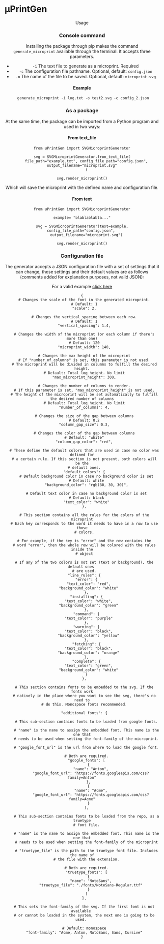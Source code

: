 # μPrintGen

<div style="text-align: center;">
  <img 
      style="
            display: block;
            margin-left: auto;
            margin-right: auto;
            width: 50%;
      
            "src="https://user-images.githubusercontent.com/30818940/206975537-288bc7c3-2684-4326-ac96-060124aed69c.svg"
      alt="Thumbnail"
      />
</div>

Creates a microprint representation of text or a text file, with rules set by a configuration file. These rules highlight rows with different background and text colors depending on the rules added.

## Usage

### Console command
Installing the package through pip makes the command `generate_microprint` available through the terminal. It accepts three parameters.

 - `-i` The text file to generate as a microprint. Required
 - `-c` The configuration file pathname. Optional, default: `config.json`
 - `-o` The name of the file to be saved. Optional, default: `microprint.svg`
#### Example
```
 generate_microprint -i log.txt -o test2.svg -c config_2.json
```

### As a package
At the same time, the package can be imported from a Python program and used in two ways:
#### From text_file
```
from uPrintGen import SVGMicroprintGenerator

svg = SVGMicroprintGenerator.from_text_file(
    file_path="example.txt", config_file_path="config.json", output_filename="microprint.svg"
    )

svg.render_microprint()
```

Which will save the microprint with the defined name and configuration file.

#### From text

```
from uPrintGen import SVGMicroprintGenerator

example= "blablablabla..."

svg = SVGMicroprintGenerator(text=example, config_file_path="config.json", 
    output_filename="microprint.svg")

svg.render_microprint()
```

### Configuration file
The generator accepts a JSON configuration file with a set of settings that it can change, those settings and their default values are as follows
(comments added for explanation purposes, not valid JSON):

For a valid example [click here](https://github.com/AlphaSteam/uPrintGen/blob/0413461ea1bb4eac68f7cf75bbfbe93367372c64/config.json)

```
{
  # Changes the scale of the font in the generated microprint.
  # Default: 1
  "scale": 2,

  # Changes the vertical spacing between each row.
  # Default: 1
  "vertical_spacing": 1.4,

  # Changes the width of the microprint (or each column if there's more than one)
  # Default: 120
  "microprint_width": 140,

  # Changes the max height of the microprint
  # If "number_of_columns" is set, this parameter is not used.
  # The microprint will be divided in columns to fulfill the desired height.
  # Default: Total log height. No limit
  "max_microprint_height": 300,

  # Changes the number of columns to render.
  # If this parameter is set, "max_microprint_height" is not used.
  # The height of the microprint will be set automatically to fulfill the desired number of columns
  # Default: Total log height. No limit
  "number_of_columns": 4,

  # Changes the size of the gap between columns
  # Default: 0.2
  "column_gap_size": 0.3,

  # Changes the color of the gap between columns
  # Default: "white"
  "column_gap_color": "red",

  # These define the default colors that are used in case no color was defined for
  # a certain rule. If this section is not present, both colors will be the
  # default ones.
  "default_colors": {
    # Default background color in case no background color is set
    # Default: white
    "background_color": "rgb(30, 30, 30)",

    # Default text color in case no background color is set
    # Default: black
    "text_color": "white"
  },

  # This section contains all the rules for the colors of the microprint
  # Each key corresponds to the word it needs to have in a row to use those
  # colors.
  
  # For example, if the key is "error" and the row contains the
  # word "error", then the whole row will be colored with the rules inside the
  # object

  # If any of the two colors is not set (text or background), the default ones 
  # are used.
  "line_rules": {
    "error": {
      "text_color": "red",
      "background_color": "white"
    },
    "installing": {
      "text_color": "white",
      "background_color": "green"
    },
    "command": {
      "text_color": "purple"
    },
    "warning": {
      "text_color": "black",
      "background_color": "yellow"
    },
    "fetching": {
      "text_color": "black",
      "background_color": "orange"
    },
    "complete": {
      "text_color": "green",
      "background_color": "white"
    }
  },
  
  # This section contains fonts to be embedded to the svg. If the fonts work
  # natively in the place where you want to see the svg, there's no need to
  # do this. Monospace fonts recommended.

  "additional_fonts": {

    # This sub-section contains fonts to be loaded from google fonts.

    # "name" is the name to assign the embedded font. This name is the one that
    # needs to be used when setting the font-family of the microprint.

    # "google_font_url" is the url from where to load the google font.

    # Both are required.
    "google_fonts": [
      {
        "name": "Anton",
        "google_font_url": "https://fonts.googleapis.com/css?family=Anton"
      },
      {
        "name": "Acme",
        "google_font_url": "https://fonts.googleapis.com/css?family=Acme"
      }
    ],

    # This sub-section contains fonts to be loaded from the repo, as a truetype
    # font file.

    # "name" is the name to assign the embedded font. This name is the one that
    # needs to be used when setting the font-family of the microprint

    # "truetype_file" is the path to the truetype font file. Includes the name of
    # the file with the extension.

    # Both are required.
    "truetype_fonts": [
      {
        "name": "NotoSans",
        "truetype_file": "./fonts/NotoSans-Regular.ttf"
      }
    ]
  },

  # This sets the font-family of the svg. If the first font is not available 
  # or cannot be loaded in the system, the next one is going to be used. 

  # Default: monospace
  "font-family": "Acme, Anton, NotoSans, Sans, Cursive"
}
```
